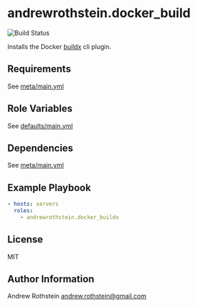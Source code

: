 andrewrothstein.docker_build
===========================
![Build Status](https://github.com/andrewrothstein/ansible-docker_buildx/actions/workflows/build.yml/badge.svg)

Installs the Docker [buildx](https://github.com/docker/buildx) cli plugin.

Requirements
------------

See [meta/main.yml](meta/main.yml)

Role Variables
--------------

See [defaults/main.yml](defaults/main.yml)

Dependencies
------------

See [meta/main.yml](meta/main.yml)

Example Playbook
----------------

```yml
- hosts: servers
  roles:
    - andrewrothstein.docker_buildx
```

License
-------

MIT

Author Information
------------------

Andrew Rothstein <andrew.rothstein@gmail.com>
